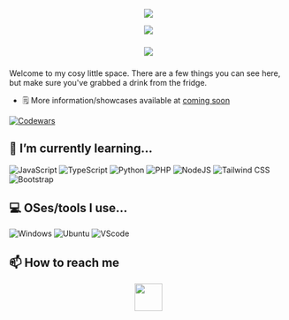 <p width="100%" align="center">
  <img src="https://capsule-render.vercel.app/api?type=waving&color=gradient&text=Hi%20There!&height=100&section=header"/>
</p>

<p align="center" width="100%">
  <img width=""src="https://i.pinimg.com/originals/46/5e/76/465e76ef9c20b4e3dd4075c69306f74e.gif"/>
</p>

###

<div align="center">
  <img src="https://profile-counter.glitch.me/seinzzz/count.svg?"  />
</div>

###

Welcome to my cosy little space. There are a few things you can see here, but make sure you've grabbed a drink from the fridge.

- 🗒️ More information/showcases available at [coming soon]()

[![Codewars](https://www.codewars.com/users/Seinzz/badges/small)](https://www.codewars.com/users/Seinzz)

## 🌱 I’m currently learning...

![JavaScript](https://img.shields.io/badge/JavaScript-505050?style=for-the-badge&logo=javascript&logoColor=white) ![TypeScript](https://img.shields.io/badge/TypeScript-505050?style=for-the-badge&logo=typescript&logoColor=white) ![Python](https://img.shields.io/badge/Python-505050?style=for-the-badge&logo=python&logoColor=white) ![PHP](https://img.shields.io/badge/PHP-505050?style=for-the-badge&logo=php&logoColor=white) ![NodeJS](https://img.shields.io/badge/Node%20JS-505050?style=for-the-badge&logo=nodedotjs&logoColor=white) ![Tailwind CSS](https://img.shields.io/badge/Tailwind_CSS-505050?style=for-the-badge&logo=tailwind-css&logoColor=white) ![Bootstrap](https://img.shields.io/badge/Bootstrap-505050?style=for-the-badge&logo=bootstrap&logoColor=white) 

## 💻 OSes/tools I use...

![Windows](https://img.shields.io/badge/Windows-505050?style=for-the-badge&logo=windows&logoColor=white) ![Ubuntu](https://img.shields.io/badge/Ubuntu-505050?style=for-the-badge&logo=ubuntu&logoColor=white) ![VScode](https://img.shields.io/badge/VSCode-505050?style=for-the-badge&logo=visual%20studio%20code&logoColor=white)

## 📫 How to reach me
<p align="center">
  <a href="https://www.instagram.com/hsnzdn_/">
    <img height="50" src="https://cdn2.iconfinder.com/data/icons/social-icons-33/128/Instagram-256.png"/>
  </a>
</p>
<!--
**Seinzzz/Seinzzz** is a ✨ _special_ ✨ repository because its `README.md` (this file) appears on your GitHub profile.

Here are some ideas to get you started:

- 🔭 I’m currently working on ...
- 🌱 I’m currently learning ...
- 👯 I’m looking to collaborate on ...
- 🤔 I’m looking for help with ...
- 💬 Ask me about ...
- 📫 How to reach me: ...
- 😄 Pronouns: ...
- ⚡ Fun fact: ...
-->
